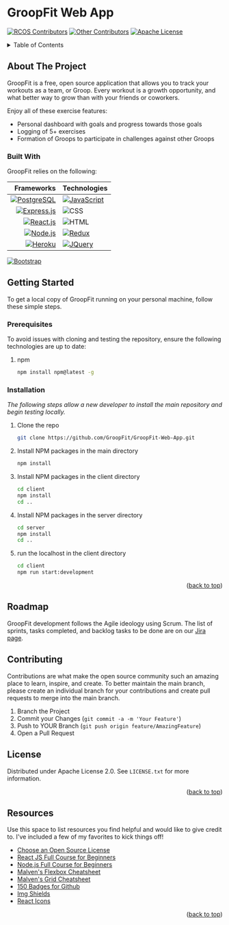 # GroopFit Web App

<a name="readme-top"></a>

<!-- PROJECT SHIELDS -->
[![RCOS Contributors][contributors-shield]][contributors-url]
[![Other Contributors][other-contributors-shield]][contributors-url]
[![Apache License][license-shield]][license-url]


<!-- PROJECT LOGO -->
<!--
<br />
<div align="center">
  <a href="">
    <img src="" alt="Logo" width="80" height="80">
  </a>

</div>
-->


<!-- TABLE OF CONTENTS -->
<details>
  <summary>Table of Contents</summary>
  <ol>
    <li>
      <a href="#about-the-project">About The Project</a>
      <ul>
        <li><a href="#built-with">Built With</a></li>
      </ul>
    </li>
    <li>
      <a href="#getting-started">Getting Started</a>
      <ul>
        <li><a href="#prerequisites">Prerequisites</a></li>
        <li><a href="#installation">Installation</a></li>
      </ul>
    </li>
    <li><a href="#roadmap">Roadmap</a></li>
    <li><a href="#contributing">Contributing</a></li>
    <li><a href="#license">License</a></li>
    <li><a href="#acknowledgments">Resources</a></li>
  </ol>
</details>



<!-- ABOUT THE PROJECT -->
## About The Project

GroopFit is a free, open source application that allows you to track your workouts as a team, or Groop. Every workout is a growth opportunity, and what better way to grow than with your friends or coworkers. 

Enjoy all of these exercise features:
* Personal dashboard with goals and progress towards those goals
* Logging of 5+ exercises
* Formation of Groops to participate in challenges against other Groops


### Built With
GroopFit relies on the following:

| Frameworks | Technologies |
| ---:      |    :----   |
| [![PostgreSQL]][PostgreSQL-url]   | [![JavaScript]][JavaScript-url]     |
| [![Express.js]][Express-url]      | ![CSS]        |
| [![React.js]][React-url]  | ![HTML]|
| [![Node.js]][Node-url]| [![Redux]][Redux-url]|
| [![Heroku]][Heroku-url] | [![JQuery]][JQuery-url]|
[![Bootstrap]][Bootstrap-url]

<!-- GETTING STARTED -->
## Getting Started
To get a local copy of GroopFit running on your personal machine, follow these simple steps.

### Prerequisites

To avoid issues with cloning and testing the repository, ensure the following technologies are up to date:
1. npm
    ```sh
    npm install npm@latest -g
    ```

### Installation

_The following steps allow a new developer to install the main repository and begin testing locally._

1. Clone the repo
   ```sh
   git clone https://github.com/GroopFit/GroopFit-Web-App.git
   ```
2. Install NPM packages in the main directory
   ```sh
   npm install
   ```
3. Install NPM packages in the client directory
   ```sh
   cd client
   npm install
   cd ..
   ```
4. Install NPM packages in the server directory
   ```sh
   cd server
   npm install
   cd ..
   ```
5. run the localhost in the client directory
    ```sh
    cd client
   npm run start:development
   ```

<p align="right">(<a href="#readme-top">back to top</a>)</p>

<!-- ROADMAP -->
## Roadmap
GroopFit development follows the Agile ideology using Scrum. The list of sprints, tasks completed, and backlog tasks to be done are on our [Jira page](https://groopfit.atlassian.net/jira/software/projects/GROOP/boards/1/roadmap).


<!-- CONTRIBUTING -->
## Contributing

Contributions are what make the open source community such an amazing place to learn, inspire, and create. To better maintain the main branch, please create an individual branch for your contributions and create pull requests to merge into the main branch.

1. Branch the Project
3. Commit your Changes (`git commit -a -m 'Your Feature'`)
4. Push to YOUR Branch (`git push origin feature/AmazingFeature`)
5. Open a Pull Request

<!-- LICENSE -->
## License

Distributed under Apache License 2.0. See `LICENSE.txt` for more information.

<p align="right">(<a href="#readme-top">back to top</a>)</p>

<!-- Resources -->
## Resources

Use this space to list resources you find helpful and would like to give credit to. I've included a few of my favorites to kick things off!

* [Choose an Open Source License](https://choosealicense.com)
* [React JS Full Course for Beginners](https://www.youtube.com/watch?v=RVFAyFWO4go&t=39s&ab_channel=DaveGray)
* [Node.js Full Course for Beginners](https://www.youtube.com/watch?v=f2EqECiTBL8&start=11729&ab_channel=DaveGray)
* [Malven's Flexbox Cheatsheet](https://flexbox.malven.co/)
* [Malven's Grid Cheatsheet](https://grid.malven.co/)
* [150 Badges for Github](https://dev.to/envoy_/150-badges-for-github-pnk)
* [Img Shields](https://shields.io)
* [React Icons](https://react-icons.github.io/react-icons/search)

<p align="right">(<a href="#readme-top">back to top</a>)</p>



<!-- MARKDOWN LINKS & IMAGES -->
<!-- https://www.markdownguide.org/basic-syntax/#reference-style-links -->
[contributors-shield]: https://img.shields.io/badge/all_contributors-8-red.svg?style=flat-square
[other-contributors-shield]: https://img.shields.io/badge/contributors-0-red.svg?style=flat-square
[contributors-url]: https://github.com/GroopFit/GroopFit-Web-App/graphs/contributors
[license-shield]: https://img.shields.io/badge/License-Apache_2.0-blue.svg
[license-url]: https://github.com/GroopFit/GroopFit-Web-App/blob/main/LICENSE

[PostgreSQL]: https://img.shields.io/badge/PostgreSQL-316192?style=for-the-badge&logo=postgresql&logoColor=white
[PostgreSQL-url]: https://www.postgresql.org/
[Express.js]: https://img.shields.io/badge/Express.js-404D59?style=for-the-badge
[Express-url]: https://expressjs.com/
[Node.js]: https://img.shields.io/badge/Node.js-43853D?style=for-the-badge&logo=node.js&logoColor=white
[Node-url]: https://nodejs.org/en/
[React.js]: https://img.shields.io/badge/React-20232A?style=for-the-badge&logo=react&logoColor=61DAFB
[React-url]: https://reactjs.org/
[Heroku]: https://img.shields.io/badge/Heroku-430098?style=for-the-badge&logo=heroku&logoColor=white
[Heroku-url]: https://dashboard.heroku.com/login

[Bootstrap]: https://img.shields.io/badge/Bootstrap-563D7C?style=for-the-badge&logo=bootstrap&logoColor=white
[Bootstrap-url]: https://getbootstrap.com
[JQuery]: https://img.shields.io/badge/jQuery-0769AD?style=for-the-badge&logo=jquery&logoColor=white
[JQuery-url]: https://jquery.com 
[HTML]: https://img.shields.io/badge/HTML-239120?style=for-the-badge&logo=html5&logoColor=white
[CSS]: https://img.shields.io/badge/CSS-239120?&style=for-the-badge&logo=css3&logoColor=white
[JavaScript]: https://img.shields.io/badge/JavaScript-F7DF1E?style=for-the-badge&logo=javascript&logoColor=black
[Javascript-url]: https://www.javascript.com/
[Redux]: https://img.shields.io/badge/Redux-593D88?style=for-the-badge&logo=redux&logoColor=white
[Redux-url]: https://redux.js.org/
